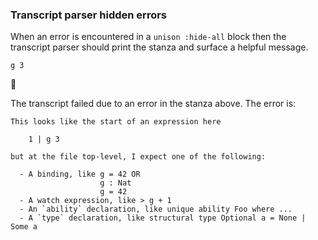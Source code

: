 ### Transcript parser hidden errors

When an error is encountered in a `unison :hide-all` block
then the transcript parser should print the stanza
and surface a helpful message.

``` unison :hide-all
g 3
```

🛑

The transcript failed due to an error in the stanza above. The error is:

``` 
This looks like the start of an expression here 

    1 | g 3

but at the file top-level, I expect one of the following:

  - A binding, like g = 42 OR
                    g : Nat
                    g = 42
  - A watch expression, like > g + 1
  - An `ability` declaration, like unique ability Foo where ...
  - A `type` declaration, like structural type Optional a = None | Some a
```
